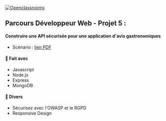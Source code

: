[![Openclassrooms](https://1to1progress.fr/wp-content/uploads/2019/05/openclassrooms-e1557761236158.png)](https://openclassrooms.com)
## Parcours Développeur Web - Projet 5 :
#### Construire une API sécurisée pour une application d'avis gastronomiques

- Scénario : [lien PDF](https://github.com/Ambre1709/P6_projet/blob/main/scenario.pdf)

#### 🔨 Fait avec
* Javascript 
* Node.js
* Express
* MongoDB
#### 🔨 Divers
* Sécurisez avec l'OWASP et le RGPD
* Responsive Design